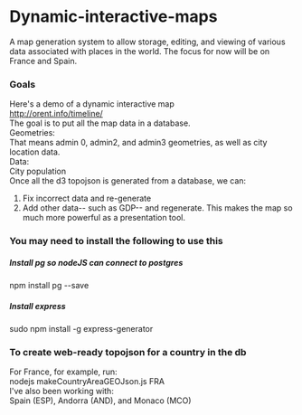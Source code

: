 # Dynamic-interactive-maps
A map generation system to allow storage, editing, and viewing of various data associated with places in the world. The focus for now will be on France and Spain.

### Goals
Here's a demo of a dynamic interactive map  
http://orent.info/timeline/  
The goal is to put all the map data in a database.  
Geometries:  
That means admin 0, admin2, and admin3 geometries, as well as city location data.  
Data:  
City population  
Once all the d3 topojson is generated from a database, we can:  
1) Fix incorrect data and re-generate  
2) Add other data-- such as GDP-- and regenerate. This makes the map so much more powerful as a presentation tool.  

### You may need to install the following to use this  
##### Install pg so nodeJS can connect to postgres
npm install pg --save

##### Install express
sudo npm install -g express-generator


### To create web-ready topojson for a country in the db  
For France, for example, run:  
nodejs makeCountryAreaGEOJson.js FRA  
I've also been working with:  
Spain (ESP), Andorra (AND), and Monaco (MCO)

